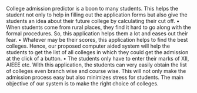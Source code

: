 College admission predictor is a boon to many students. This helps the student not only to help in filling out the application forms but also give the students an idea about their future college by calculating their cut off.
• When students come from rural places, they find it hard to go along with the formal procedures. So, this application helps them a lot and eases out their fear. 
• Whatever may be their scores, this application helps to find the best colleges. Hence, our proposed computer aided system will help the students to get the list of all colleges in which they could get the admission at the click of a button. 
• The students only have to enter their marks of XII, AIEEE etc. With this application, the students can very easily obtain the list of colleges even branch wise and course wise. This will not only make the admission process easy but also minimizes stress for students. The main objective of our system is to make the right choice of colleges.

